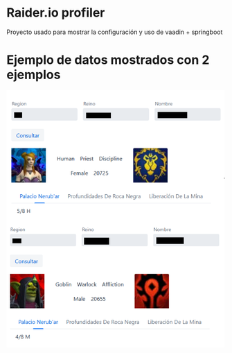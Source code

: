 # Raider.io profiler

Proyecto usado para mostrar la configuración y uso de vaadin + springboot

# Ejemplo de datos mostrados con 2 ejemplos

![alt text](https://github.com/MaQuiNa1995/Raiderio-Profiler/blob/master/information.png?raw=true)
